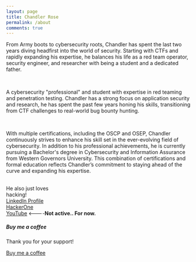 ```yaml
---
layout: page
title: Chandler Rose
permalink: /about
comments: true
---
```


<div class="row justify-content-between">
<div class="col-md-8 pr-5">

<p>From Army boots to cybersecurity roots, Chandler has spent the last two years diving headfirst into the world of security. Starting with CTFs and rapidly expanding his expertise, he balances his life as a red team operator, security engineer, and researcher with being a student and a dedicated father.</p> 
<br>  
<p>A cybersecurity "professional" and student with expertise in red teaming and penetration testing. Chandler has a strong focus on application security and research, he has spent the past few years honing his skills, transitioning from CTF challenges to real-world bug bounty hunting.</p>
<br>
<p>With multiple certifications, including the OSCP and OSEP, Chandler continuously strives to enhance his skill set in the ever-evolving field of cybersecurity. In addition to his professional achievements, he is currently pursuing a Bachelor's degree in Cybersecurity and Information Assurance from Western Governors University. This combination of certifications and formal education reflects Chandler’s commitment to staying ahead of the curve and expanding his expertise.</p>
<br>
He also just loves <br>hacking</b>!
<br>
<a href="https://www.linkedin.com/in/chandler-rose">LinkedIn Profile</a>
<br>
<a href="https://hackerone.com/turbul3nce?type=user">HackerOne</a>
<br>
<a href="https://www.youtube.com/@rosehacksyoutube">YouTube</a> <----<b>Not active.. For now.</b>
</div>

<div class="col-md-4">

<div class="sticky-top sticky-top-80">
<h5>Buy me a coffee</h5>

<p>Thank you for your support!</p>

<a target="_blank" href="https://buymeacoffee.com/rosehacksls" class="btn btn-danger">Buy me a coffee</a>

</div>
</div>
</div>
